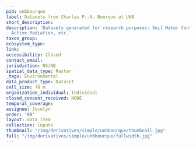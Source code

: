 ```yaml
---
pid: unbbourque
label: Datasets from Charles P.-A. Bourque at UNB
short_description: 
description: 'Datasets generated for research purposes: Soil Water Content, Photosynthetically
  Active Radiation, etc.'
taxon_group: 
ecosystem_type: 
link: 
accessibility: Closed
contact_email: 
jurisdiction: NS|NB
spatial_data_type: Raster
_tags: Environmental
data_product_type: Dataset
cell_size: 70 m
organization_individual: Individual
closed_consent_received: NONE
temporal_coverage: 
assignee: Jocelyn
order: '08'
layout: data_item
collection: inputs
thumbnail: "/img/derivatives/simple/unbbourque/thumbnail.jpg"
full: "/img/derivatives/simple/unbbourque/fullwidth.jpg"
---
```

